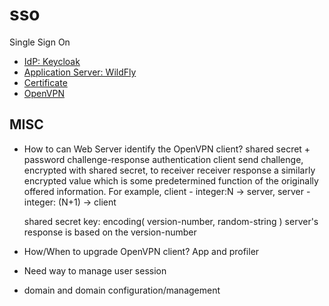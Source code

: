 # sso

Single Sign On

- [IdP: Keycloak](keycloak/README.md)
- [Application Server: WildFly](WildFly/README.md)
- [Certificate](Certificate/easy-rsa.md)
- [OpenVPN](OpenVPN/index.md)

## MISC

- How to can Web Server identify the OpenVPN client?
  shared secret + password challenge-response authentication
  client send challenge, encrypted with shared secret, to receiver
  receiver response a similarly encrypted value which is some predetermined function of the originally offered information.
  For example, client - integer:N -> server, server - integer: (N+1) -> client
  
  shared secret key: encoding( version-number, random-string )
  server's response is based on the version-number
  
- How/When to upgrade OpenVPN client? App and profiler
  
- Need way to manage user session

- domain and domain configuration/management
